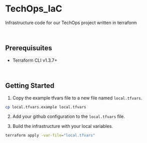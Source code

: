 # TechOps_IaC

Infrastructure code for our TechOps project written in terraform

&nbsp;

## Prerequisuites

- Terraform CLI v1.3.7+

&nbsp;

## Getting Started

1. Copy the example tfvars file to a new file named `local.tfvars`.

```bash
cp local.tfvars.example local.tfvars
```

2. Add your github configuration to the `local.tfvars` file.

3. Build the infrastructure with your local variables.

```bash
terraform apply -var-file="local.tfvars"
```
